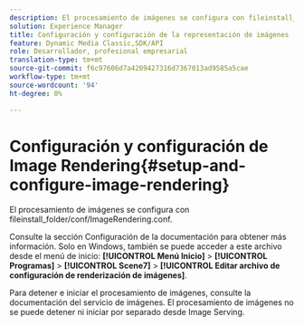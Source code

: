 ```yaml
---
description: El procesamiento de imágenes se configura con fileinstall_folder/conf/ImageRendering.conf.
solution: Experience Manager
title: Configuración y configuración de la representación de imágenes
feature: Dynamic Media Classic,SDK/API
role: Desarrollador, profesional empresarial
translation-type: tm+mt
source-git-commit: f6c97606d7a4209427316d7367013ad9585a5cae
workflow-type: tm+mt
source-wordcount: '94'
ht-degree: 0%

---
```



# Configuración y configuración de Image Rendering{#setup-and-configure-image-rendering}

El procesamiento de imágenes se configura con fileinstall_folder/conf/ImageRendering.conf.

Consulte la sección Configuración de la documentación para obtener más información. Solo en Windows, también se puede acceder a este archivo desde el menú de inicio: **[!UICONTROL Menú Inicio]** > **[!UICONTROL Programas]** > **[!UICONTROL Scene7]** > **[!UICONTROL Editar archivo de configuración de renderización de imágenes]**.

Para detener e iniciar el procesamiento de imágenes, consulte la documentación del servicio de imágenes. El procesamiento de imágenes no se puede detener ni iniciar por separado desde Image Serving.

